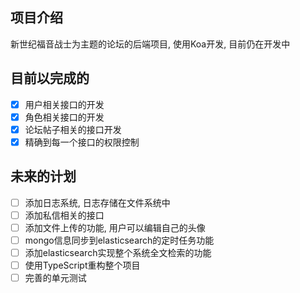## 项目介绍

新世纪福音战士为主题的论坛的后端项目, 使用Koa开发, 目前仍在开发中

## 目前以完成的

- [x] 用户相关接口的开发
- [x] 角色相关接口的开发
- [x] 论坛帖子相关的接口开发
- [x] 精确到每一个接口的权限控制

## 未来的计划

- [ ] 添加日志系统, 日志存储在文件系统中
- [ ] 添加私信相关的接口
- [ ] 添加文件上传的功能, 用户可以编辑自己的头像
- [ ] mongo信息同步到elasticsearch的定时任务功能
- [ ] 添加elasticsearch实现整个系统全文检索的功能
- [ ] 使用TypeScript重构整个项目
- [ ] 完善的单元测试